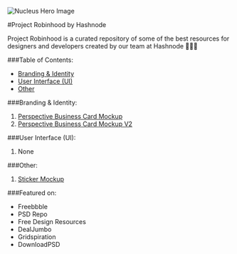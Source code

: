 ![Nucleus Hero Image][logo]

#Project Robinhood by Hashnode

Project Robinhood is a curated repository of some of the best resources for designers and developers created by our team at Hashnode 💯🎉🎈

###Table of Contents:
* [Branding & Identity](https://github.com/Hashnode/design-resources/tree/master#branding--identity)  
* [User Interface (UI)](https://github.com/Hashnode/design-resources/tree/master#user-interface-ui)
* [Other](https://github.com/Hashnode/design-resources/tree/master#other)

###Branding & Identity:
  1. [Perspective Business Card Mockup](https://dribbble.com/shots/3113768-Perspective-Business-Cards-Mockup)
  2. [Perspective Business Card Mockup V2](https://dribbble.com/shots/3118301-Perspective-Business-Cards-Mockup-V2)

###User Interface (UI):
  1. None

###Other:
  1. [Sticker Mockup](https://dribbble.com/shots/3158162--Free-PSD-Mockup-Stickers-stack)

###Featured on:
* Freebbble
* PSD Repo
* Free Design Resources
* DealJumbo
* Gridspiration
* DownloadPSD


[logo]: https://github.com/Hashnode/design-resources/blob/master/hashnode-robinhood-animated-hero-image.gif?raw=true "Nucleus Hero Image"
